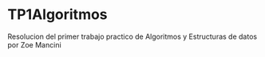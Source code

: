 # TP1Algoritmos
Resolucion del primer trabajo practico de Algoritmos y Estructuras de datos por Zoe Mancini
